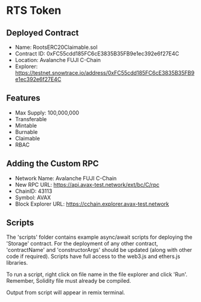 # RTS Token

## Deployed Contract
- Name: RootsERC20Claimable.sol
- Contract ID: 0xFC55cdd185FC6cE3835B35FB9e1ec392e6f27E4C
- Location: Avalanche FUJI C-Chain
- Explorer: https://testnet.snowtrace.io/address/0xFC55cdd185FC6cE3835B35FB9e1ec392e6f27E4C

## Features
- Max Supply: 100,000,000
- Transferable
- Mintable
- Burnable
- Claimable
- RBAC


## Adding the Custom RPC
- Network Name: Avalanche FUJI C-Chain
- New RPC URL: https://api.avax-test.network/ext/bc/C/rpc
- ChainID: 43113
- Symbol: AVAX
- Block Explorer URL: https://cchain.explorer.avax-test.network


## Scripts
The 'scripts' folder contains example async/await scripts for deploying the 'Storage' contract.
For the deployment of any other contract, 'contractName' and 'constructorArgs' should be updated (along with other code if required). 
Scripts have full access to the web3.js and ethers.js libraries.

To run a script, right click on file name in the file explorer and click 'Run'. Remember, Solidity file must already be compiled.

Output from script will appear in remix terminal.